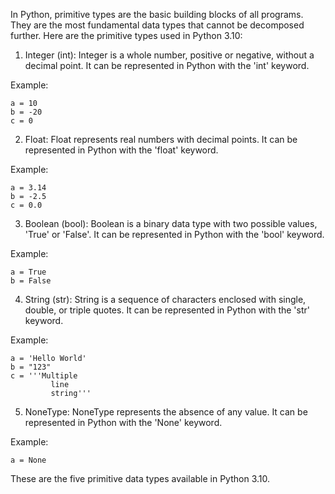 In Python, primitive types are the basic building blocks of all programs. They are the most fundamental data types that cannot be decomposed further. Here are the primitive types used in Python 3.10:

1. Integer (int): Integer is a whole number, positive or negative, without a decimal point. It can be represented in Python with the 'int' keyword.

Example:
```
a = 10
b = -20
c = 0
```

2. Float: Float represents real numbers with decimal points. It can be represented in Python with the 'float' keyword.

Example:
```
a = 3.14
b = -2.5
c = 0.0
```

3. Boolean (bool): Boolean is a binary data type with two possible values, 'True' or 'False'. It can be represented in Python with the 'bool' keyword.

Example:
```
a = True
b = False
```

4. String (str): String is a sequence of characters enclosed with single, double, or triple quotes. It can be represented in Python with the 'str' keyword.

Example:
```
a = 'Hello World'
b = "123"
c = '''Multiple
         line
         string'''
```

5. NoneType: NoneType represents the absence of any value. It can be represented in Python with the 'None' keyword.

Example:
```
a = None
```


These are the five primitive data types available in Python 3.10.
